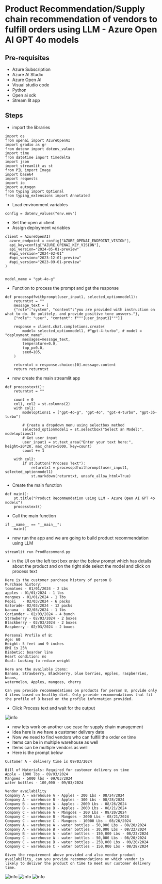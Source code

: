 # Product Recommendation/Supply chain recommendation of vendors to fulfill orders using LLM - Azure Open AI GPT 4o models

## Pre-requisites

- Azure Subscription
- Azure AI Studio
- Azure Open AI
- Visual studio code
- Python
- Open ai sdk
- Stream lit app

## Steps

- import the libraries

```
import os
from openai import AzureOpenAI
import gradio as gr
from dotenv import dotenv_values
import time
from datetime import timedelta
import json
import streamlit as st
from PIL import Image
import base64
import requests
import io
import autogen
from typing import Optional
from typing_extensions import Annotated
```

- Load environment variables

```
config = dotenv_values("env.env")
```

- Set the open ai client
- Assign deployment variables

```
client = AzureOpenAI(
  azure_endpoint = config["AZURE_OPENAI_ENDPOINT_VISION"], 
  api_key=config["AZURE_OPENAI_KEY_VISION"],  
  api_version="2024-05-01-preview"
  #api_version="2024-02-01"
  #api_version="2023-12-01-preview"
  #api_version="2023-09-01-preview"
)


model_name = "gpt-4o-g"
```

- Function to process the prompt and get the response

```
def processpdfwithprompt(user_input1, selected_optionmodel1):
    returntxt = ""
    message_text = [
    {"role":"system", "content":"you are provided with instruction on what to do. Be politely, and provide positive tone answers."}, 
    {"role": "user", "content": f"""{user_input1}"""}]

    response = client.chat.completions.create(
        model= selected_optionmodel1, #"gpt-4-turbo", # model = "deployment_name".
        messages=message_text,
        temperature=0.0,
        top_p=0.0,
        seed=105,
    )

    returntxt = response.choices[0].message.content
    return returntxt
```

- now create the main streamlit app

```
def processtext():
    returntxt = ""

    count = 0
    col1, col2 = st.columns(2)
    with col1:
        modeloptions1 = ["gpt-4o-g", "gpt-4o", "gpt-4-turbo", "gpt-35-turbo"]

        # Create a dropdown menu using selectbox method
        selected_optionmodel1 = st.selectbox("Select an Model:", modeloptions1)
        # Get user input
        user_input1 = st.text_area("Enter your text here:", height=20*20, max_chars=5000, key=count)
        count += 1

    with col2:
        if st.button("Process Text"):
            returntxt = processpdfwithprompt(user_input1, selected_optionmodel1)
            st.markdown(returntxt, unsafe_allow_html=True)
```

- Create the main function

```
def main():
    st.title("Product Recommendation using LLM - Azure Open AI GPT 4o models")
    processtext()
```

- Call the main function

```
if __name__ == "__main__":
    main()
```

- now run the app and we are going to build product recommendation using LLM

```
streamlit run ProdRecommend.py
```

- in the UI on the left text box enter the below prompt which has details about the product and on the right side select the model and click on process text

```
Here is the customer purchase history of person B
Purchase history:
tomatoes - 01/01/2024 - 2 Lbs
apples - 01/01/2024 - 1 lbs
mangoes - 01/01/2024 - 1 lbs
Pepsi   - 02/03/2024 - 6 packs
Gatorade- 02/03/2024 - 12 packs
banana  - 02/03/2024 - 1 lbs
Coriander - 02/03/2024 - 4 bunch
Strawberry - 02/03/2024 - 2 boxes 
Blackberry - 02/03/2024 - 2 boxes
Raspberry - 02/03/2024 - 2 boxes

Personal Profile of B:
Age: 60
Height: 5 feet and 9 inches
BMI is 25%
Diabetic: boarder line
Heart condition: no
Goal: Looking to reduce weight

Here are the available items:
Banana, Strawberry, Blackberry, blue berries, Apples, raspberries, beans,
watermelon, Apples, mangoes, cherry

Can you provide recommendations on products for person B, provide only 4 items based on healthy diet. Only provide recommendations that fit the profile of B based on the profile information provided.
```

- Click Process text and wait for the output

![info](https://github.com/balakreshnan/Samples2024/blob/main/LLMArch/images/prodrecommend1.jpg 'RagChat')

- now lets work on another use case for supply chain management
- Idea here is we have a customer delivery date
- Now we need to find vendors who can fulfill the order on time
- Items can be in multiple warehouse as well
- Items can be multiple vendors as well
- Here is the prompt below

```
Customer A - delivery time is 09/03/2024

Bill of Materials: Required for customer delivery on time
Apple - 1000 lbs - 09/03/2024
Mangoes - 5000 lbs - 09/03/2024
water bottles - 100,000 - 09/03/2024

Vendor availability
Company A - warehouse A - Apples - 200 Lbs - 08/24/2024
Company A - warehouse B - Apples - 300 Lbs - 08/28/2024
Company B - warehouse A - Apples - 2000 Lbs - 08/26/2024
Company B - warehouse B - Apples - 2000 Lbs - 08/21/2024
Company C - warehouse A - Mangoes - 200 Lbs - 08/20/2024
Company C - warehouse B - Mangoes - 2000 Lbs - 08/21/2024
Company C - warehouse C - Mangoes - 10000 Lbs - 08/26/2024
Company A - warehouse A - water bottles - 50,000 Lbs - 08/20/2024
Company A - warehouse B - water bottles - 20,000 Lbs - 08/22/2024
Company B - warehouse A - water bottles - 150,000 Lbs - 08/23/2024
Company C - warehouse A - water bottles - 50,000 Lbs - 08/20/2024
Company C - warehouse B - water bottles - 250,000 Lbs - 09/20/2024
Company C - warehouse C - water bottles - 150,000 Lbs - 08/28/2024

Given the requirement above provided and also vendor product availability, can you provide recommendations on which vendor is likely to deliver the product on time to meet our customer delivery time.
```

![info](https://github.com/balakreshnan/Samples2024/blob/main/LLMArch/images/supplychain1.jpg 'RagChat')
![info](https://github.com/balakreshnan/Samples2024/blob/main/LLMArch/images/supplychain2.jpg 'RagChat')
![info](https://github.com/balakreshnan/Samples2024/blob/main/LLMArch/images/supplychain3.jpg 'RagChat')